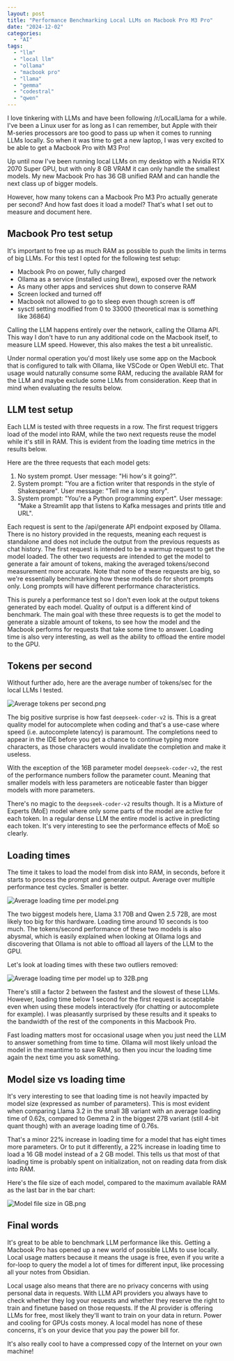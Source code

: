 ```yaml
---
layout: post
title: "Performance Benchmarking Local LLMs on Macbook Pro M3 Pro"
date: "2024-12-02"
categories:
  - "AI"
tags:
  - "llm"
  - "local llm"
  - "ollama"
  - "macbook pro"
  - "llama"
  - "gemma"
  - "codestral"
  - "qwen"
---
```


I love tinkering with LLMs and have been following /r/LocalLlama for a while. I've been a Linux user for as long as I can remember, but Apple with their M-series processors are too good to pass up when it comes to running LLMs locally. So when it was time to get a new laptop, I was very excited to be able to get a Macbook Pro with M3 Pro!

Up until now I've been running local LLMs on my desktop with a Nvidia RTX 2070 Super GPU, but with only 8 GB VRAM it can only handle the smallest models. My new Macbook Pro has 36 GB unified RAM and can handle the next class up of bigger models.

However, how many tokens can a Macbook Pro M3 Pro actually generate per second? And how fast does it load a model? That's what I set out to measure and document here.

## Macbook Pro test setup

It's important to free up as much RAM as possible to push the limits in terms of big LLMs. For this test I opted for the following test setup:
* Macbook Pro on power, fully charged
* Ollama as a service (installed using Brew), exposed over the network
* As many other apps and services shut down to conserve RAM
* Screen locked and turned off
* Macbook not allowed to go to sleep even though screen is off
* sysctl setting modified from 0 to 33000 (theoretical max is something like 36864)

Calling the LLM happens entirely over the network, calling the Ollama API. This way I don't have to run any additional code on the Macbook itself, to measure LLM speed. However, this also makes the test a bit unrealistic.

Under normal operation you'd most likely use some app on the Macbook that is configured to talk with Ollama, like VSCode or Open WebUI etc. That usage would naturally consume some RAM, reducing the available RAM for the LLM and maybe exclude some LLMs from consideration. Keep that in mind when evaluating the results below.

## LLM test setup

Each LLM is tested with three requests in a row. The first request triggers load of the model into RAM, while the two next requests reuse the model while it's still in RAM. This is evident from the loading time metrics in the results below.

Here are the three requests that each model gets:
 1. No system prompt. User message: "Hi how's it going?".
 2. System prompt: "You are a fiction writer that responds in the style of Shakespeare". User message: "Tell me a long story".
 3. System prompt: "You're a Python programming expert". User message: "Make a Streamlit app that listens to Kafka messages and prints title and URL".

Each request is sent to the /api/generate API endpoint exposed by Ollama. There is no history provided in the requests, meaning each request is standalone and does not include the output from the previous requests as chat history. The first request is intended to be a warmup request to get the model loaded. The other two requests are intended to get the model to generate a fair amount of tokens, making the averaged tokens/second measurement more accurate. Note that none of these requests are big, so we're essentially benchmarking how these models do for short prompts only. Long prompts will have different performance characteristics.

This is purely a performance test so I don't even look at the output tokens generated by each model. Quality of output is a different kind of benchmark. The main goal with these three requests is to get the model to generate a sizable amount of tokens, to see how the model and the Macbook performs for requests that take some time to answer. Loading time is also very interesting, as well as the ability to offload the entire model to the GPU.

## Tokens per second

Without further ado, here are the average number of tokens/sec for the local LLMs I tested.

![Average tokens per second.png](/assets/images/2024-12-02-local-llm-avg-tokens-per-second.png)

The big positive surprise is how fast `deepseek-coder-v2` is. This is a great quality model for autocomplete when coding and that's a use-case where speed (i.e. autocomplete latency) is paramount. The completions need to appear in the IDE before you get a chance to continue typing more characters, as those characters would invalidate the completion and make it useless.

With the exception of the 16B parameter model `deepseek-coder-v2`, the rest of the performance numbers follow the parameter count. Meaning that smaller models with less parameters are noticeable faster than bigger models with more parameters.

There's no magic to the `deepseek-coder-v2` results though. It is a Mixture of Experts (MoE) model where only some parts of the model are active for each token. In a regular dense LLM the entire model is active in predicting each token. It's very interesting to see the performance effects of MoE so clearly.

## Loading times

The time it takes to load the model from disk into RAM, in seconds, before it starts to process the prompt and generate output. Average over multiple performance test cycles. Smaller is better.

![Average loading time per model.png](/assets/images/2024-12-02-local-llm-avg-loading-time.png)

The two biggest models here, Llama 3.1 70B and Qwen 2.5 72B, are most likely too big for this hardware. Loading time around 10 seconds is too much. The tokens/second performance of these two models is also abysmal, which is easily explained when looking at Ollama logs and discovering that Ollama is not able to offload all layers of the LLM to the GPU.

Let's look at loading times with these two outliers removed:

![Average loading time per model up to 32B.png](/assets/images/2024-12-02-local-llm-avg-loading-time-up-to-32b.png)

There's still a factor 2 between the fastest and the slowest of these LLMs. However, loading time below 1 second for the first request is acceptable even when using these models interactively (for chatting or autocomplete for example). I was pleasantly surprised by these results and it speaks to the bandwidth of the rest of the components in this Macbook Pro.

Fast loading matters most for occasional usage when you just need the LLM to answer something from time to time. Ollama will most likely unload the model in the meantime to save RAM, so then you incur the loading time again the next time you ask something.

## Model size vs loading time

It's very interesting to see that loading time is not heavily impacted by model size (expressed as number of parameters). This is most evident when comparing Llama 3.2 in the small 3B variant with an average loading time of 0.62s, compared to Gemma 2 in the biggest 27B variant (still 4-bit quant though) with an average loading time of 0.76s.

That's a minor 22% increase in loading time for a model that has eight times more parameters. Or to put it differently, a 22% increase in loading time to load a 16 GB model instead of a 2 GB model. This tells us that most of that loading time is probably spent on initialization, not on reading data from disk into RAM.

Here's the file size of each model, compared to the maximum available RAM as the last bar in the bar chart:

![Model file size in GB.png](/assets/images/2024-12-02-local-llm-model-file-size.png)

## Final words

It's great to be able to benchmark LLM performance like this. Getting a Macbook Pro has opened up a new world of possible LLMs to use locally. Local usage matters because it means the usage is free, even if you write a for-loop to query the model a lot of times for different input, like processing all your notes from Obsidian.

Local usage also means that there are no privacy concerns with using personal data in requests. With LLM API providers you always have to check whether they log your requests and whether they reserve the right to train and finetune based on those requests. If the AI provider is offering LLMs for free, most likely they'll want to train on your data in return. Power and cooling for GPUs costs money. A local model has none of these concerns, it's on your device that you pay the power bill for.

It's also really cool to have a compressed copy of the Internet on your own machine!
